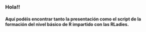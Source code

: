 ### Hola!!

#### Aquí podéis encontrar tanto la presentación como el script de la formación del nivel básico de R impartido con las RLadies.
